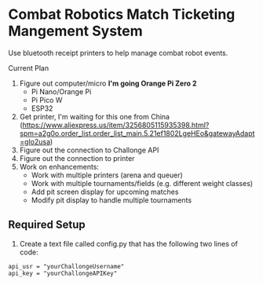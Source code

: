 # Combat Robotics Match Ticketing Mangement System
Use bluetooth receipt printers to help manage combat robot events.


Current Plan
1. Figure out computer/micro **I'm going Orange Pi Zero 2**
    * Pi Nano/Orange Pi
    * Pi Pico W
    * ESP32
2. Get printer, I'm waiting for this one from China (https://www.aliexpress.us/item/3256805115935398.html?spm=a2g0o.order_list.order_list_main.5.21ef1802LgeHEo&gatewayAdapt=glo2usa)
3. Figure out the connection to Challonge API
4. Figure out the connection to printer
5. Work on enhancements:
    * Work with multiple printers (arena and queuer)
    * Work with multiple tournaments/fields (e.g. different weight classes)
    * Add pit screen display for upcoming matches
    * Modify pit display to handle multiple tournaments


## Required Setup

1. Create a text file called config.py that has the following two lines of code:
```
api_usr = "yourChallongeUsername"
api_key = "yourChallongeAPIKey"
```

